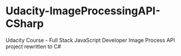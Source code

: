 # Udacity-ImageProcessingAPI-CSharp
Udacity Course - Full Stack JavaScript Developer Image Process API project rewritten to C#
